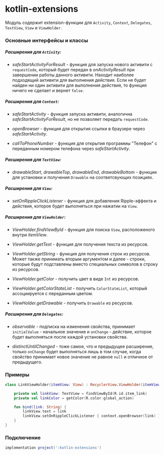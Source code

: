 kotlin-extensions
=====

Модуль содержит extension-функции для `Activity`, `Context`, `Delegates`, `TextView`, `View` и `ViewHolder`.

### Основные интерфейсы и классы

##### Расширения для `Activity`:

* *safeStartActivityForResult* - функция для запуска нового активити с `requestCode`, который будет передан в *onActivityResult* при завершении работы данного активити. Находит наиболее подходящий активити для выполнения действия. Если не будет найден ни один активити для выполнения действия, то функция ничего не сделает и вернет `false`.

##### Расширения для `Context`:

* *safeStartActivity* - функция запуска активити, аналогична *safeStartActivityForResult*, но не позволяет передать `requestCode`.

* *openBrowser* - функция для открытия ссылки в браузере через *safeStartActivity*.

* *callToPhoneNumber* - функция для открытия программы "Телефон" с переданным номером телефона через *safeStartActivity*.

##### Расширения для `TextView`:

* *drawableStart*, *drawableTop*, *drawableEnd*, *drawableBottom* - функции для установки и получения `Drawable` на соответсвующих позициях.

##### Расширения для `View`:

* *setOnRippleClickListener* - функция для добавления Ripple-эффекта и действия, которое будет выполняться при нажатии на `View`.

##### Расширения для `ViewHolder`:

* *ViewHolder.findViewById* - функция для поиска `View`, расположеного внутри *itemView*.

* *ViewHolder.getText* - функция для получения текста из ресурсов.

* *ViewHolder.getString* - функция для получения строк из ресурсов. Может также принимать вторым аргументом и далее - строки, которые будут подставлены вместо специальных символов в строку из ресурсов.

* *ViewHolder.getColor* - получить цвет в виде `Int` из ресурсов.

* *ViewHolder.getColorStateList* - получить `ColorStateList`, который ассоциируется с переданным цветом.

* *ViewHolder.getDrawable* - получить `Drawable` из ресурсов.

##### Расширения для `Delegates`:

* *observable* - подписка на изменения свойства, принимает `initialValue` - начальное значение и `onChange` - действие, которое будет выполняться после каждой установки свойства.

* *distinctUntilChanged* - тоже самое, что и предыдущее расширение, только `onChange` будет выполняться лишь в том случае, когда свойство принимает новое значение не равное `null` и отличное от предыдущего.

### Примеры

```kotlin
class LinkViewHolder(itemView: View) : RecyclerView.ViewHolder(itemView) {

    private val linkView: TextView = findViewById(R.id.item_link)
    private val linkColor = getColor(R.color.global_action)

    fun bind(link: String) {
        linkView.text = link
        linkView.setOnRippleClickListener { context.openBrowser(link) }
    }
}
```

### Подключение

```gradle
implementation project(':kotlin-extensions')
```
